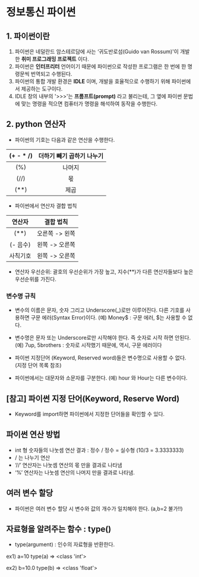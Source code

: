 # 정보통신 파이썬 
## 1. 파이썬이란
1. 파이썬은 네덜란드 암스테르담에 사는 ‘귀도반로섬(Guido van Rossum)'이 개발한 __취미 프로그래밍 프로젝트__ 이다.
2. 파이썬은 __인터프리터__ 언어이기 때문에 파이썬으로 작성한 프로그램은 한 번에 한 명령문씩 번역되고 수행된다.
3. 파이썬의 통합 개발 환경은 __IDLE__ 이며, 개발을 효율적으로 수행하기 위해 파이썬에서 제공하는 도구이다. 
4. IDLE 창의 내부의 '>>>'는 __프롬프트(prompt)__ 라고 불리는테, 그 옆에 파이썬 문법에 맞는 명령을 적으면 컴퓨터가 명령을 해석하여 동작을 수행한다.

## 2. python 연산자

* 파이썬의 기호는 다음과 같은 연산을 수행한다.

| (+ - * /) | 더하기 빼기 곱하기 나누기|
| :---: | :---: |
(%) | 나머지 
(//) | 몫 
(**) | 제곱

* 파이썬에서 연산자 결합 법칙

| 연산자 |결합 법칙|
| :---: | :---: |
(**) | 오른쪽 -> 왼쪽 
(- 음수) | 왼쪽 -> 오른쪽
사칙기호 | 왼쪽 -> 오른쪽

* 연산자 우선순위: 괄호의 우선순위가 가장 높고, 지수(**)가 다른 연산자들보다 높은 우선순위를 가진다.

### 변수명 규칙
- 변수의 이름은 문자, 숫자 그리고 Underscore(_)로만 이루어진다.
다른 기호를 사용하면 구문 에러(Syntax Error)이다. 
(예) Money$  : 구문 에러, $는 사용할 수 없다.

- 변수명은 문자 또는 Underscore로만 시작해야 한다. 즉 숫자로 시작 하면 안된다.
(예) 7up, 5brothers : 숫자로 시작했기 때문에, 역시, 구문 에러이다

- 파이썬 지정단어 (Keyword, Reserved word)들은 변수명으로 사용할 수 없다.
(지정 단어 목록 참조)

- 파이썬에서는 대문자와 소문자를 구분한다.
(예) hour 와 Hour는 다른 변수이다.

## [참고] 파이썬 지정 단어(Keyword, Reserve Word)
* Keyword를 import하면 파이썬에서 지정한 단어들을 확인할 수 있다.

## 파이썬 연산 방법
- int 형 숫자들의 나눗셈 연산 결과 : 정수 / 정수 = 실수형 (10/3 = 3.3333333)
- / 는 나누기 연산
- ‘//’   연산자는 나눗셈 연산의 몫 만을 결과로 나타냄 
- ‘%’ 연산자는 나눗셈 연산의 나머지 만을 결과로 나타냄.


## 여러 변수 할당
- 파이썬은 여러 변수 할당 시 변수와 값의 개수가 일치해야 한다. (a,b=2 불가!!)

## 자료형을 알려주는 함수 : type()
* type(argument) : 인수의 자료형을 반환한다.

ex1) a=10 type(a) => <class 'int'>

ex2) b=10.0 type(b) => <class 'float'>


